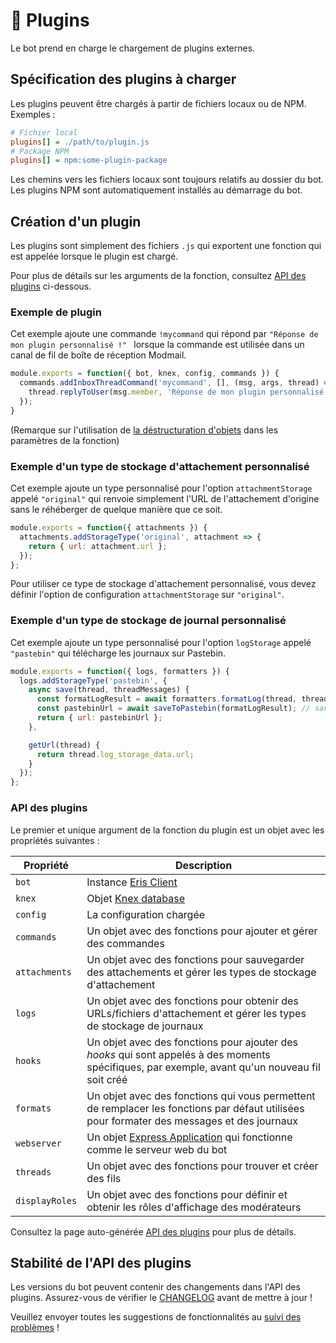 # 🧩 Plugins
Le bot prend en charge le chargement de plugins externes.

## Spécification des plugins à charger
Les plugins peuvent être chargés à partir de fichiers locaux ou de NPM. Exemples :
```ini
# Fichier local
plugins[] = ./path/to/plugin.js
# Package NPM
plugins[] = npm:some-plugin-package
```
Les chemins vers les fichiers locaux sont toujours relatifs au dossier du bot. Les plugins NPM sont automatiquement installés au démarrage du bot.

## Création d'un plugin
Les plugins sont simplement des fichiers `.js` qui exportent une fonction qui est appelée lorsque le plugin est chargé.

Pour plus de détails sur les arguments de la fonction, consultez [API des plugins](#plugin-api) ci-dessous.

### Exemple de plugin
Cet exemple ajoute une commande `!mycommand` qui répond par `"Réponse de mon plugin personnalisé !" ` lorsque la commande est utilisée dans un canal de fil de boîte de réception Modmail.
```js
module.exports = function({ bot, knex, config, commands }) {
  commands.addInboxThreadCommand('mycommand', [], (msg, args, thread) => {
    thread.replyToUser(msg.member, 'Réponse de mon plugin personnalisé !');
  });
}
```

(Remarque sur l'utilisation de [la déstructuration d'objets](https://developer.mozilla.org/en-US/docs/Web/JavaScript/Reference/Operators/Destructuring_assignment#Unpacking_fields_from_objects_passed_as_function_parameter) dans les paramètres de la fonction)

### Exemple d'un type de stockage d'attachement personnalisé
Cet exemple ajoute un type personnalisé pour l'option `attachmentStorage` appelé `"original"` qui renvoie simplement l'URL de l'attachement d'origine sans le réhéberger de quelque manière que ce soit.
```js
module.exports = function({ attachments }) {
  attachments.addStorageType('original', attachment => {
    return { url: attachment.url };
  });
};
```
Pour utiliser ce type de stockage d'attachement personnalisé, vous devez définir l'option de configuration `attachmentStorage` sur `"original"`.

### Exemple d'un type de stockage de journal personnalisé
Cet exemple ajoute un type personnalisé pour l'option `logStorage` appelé `"pastebin"` qui télécharge les journaux sur Pastebin.

```js
module.exports = function({ logs, formatters }) {
  logs.addStorageType('pastebin', {
    async save(thread, threadMessages) {
      const formatLogResult = await formatters.formatLog(thread, threadMessages);
      const pastebinUrl = await saveToPastebin(formatLogResult); // saveToPastebin est une fonction d'exemple qui renvoie l'URL pastebin pour le journal sauvegardé
      return { url: pastebinUrl };
    },

    getUrl(thread) {
      return thread.log_storage_data.url;
    }
  });
};
```

### API des plugins
Le premier et unique argument de la fonction du plugin est un objet avec les propriétés suivantes :

| Propriété | Description |
| --------- | ----------- |
| `bot` | Instance [Eris Client](https://abal.moe/Eris/docs/Client) |
| `knex` | Objet [Knex database](https://knexjs.org/#Builder) |
| `config` | La configuration chargée |
| `commands` | Un objet avec des fonctions pour ajouter et gérer des commandes |
| `attachments` | Un objet avec des fonctions pour sauvegarder des attachements et gérer les types de stockage d'attachement |
| `logs` | Un objet avec des fonctions pour obtenir des URLs/fichiers d'attachement et gérer les types de stockage de journaux |
| `hooks` | Un objet avec des fonctions pour ajouter des *hooks* qui sont appelés à des moments spécifiques, par exemple, avant qu'un nouveau fil soit créé |
| `formats` | Un objet avec des fonctions qui vous permettent de remplacer les fonctions par défaut utilisées pour formater des messages et des journaux |
| `webserver` | Un objet [Express Application](https://expressjs.com/en/api.html#app) qui fonctionne comme le serveur web du bot |
| `threads` | Un objet avec des fonctions pour trouver et créer des fils |
| `displayRoles` | Un objet avec des fonctions pour définir et obtenir les rôles d'affichage des modérateurs |

Consultez la page auto-générée [API des plugins](plugin-api.md) pour plus de détails.

## Stabilité de l'API des plugins
Les versions du bot peuvent contenir des changements dans l'API des plugins. Assurez-vous de vérifier le [CHANGELOG](../CHANGELOG.md) avant de mettre à jour !

Veuillez envoyer toutes les suggestions de fonctionnalités au [suivi des problèmes](https://github.com/Dragory/modmailbot/issues) !
